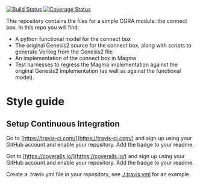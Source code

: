 [![Build Status](https://travis-ci.com/rsetaluri/magma_connect_box.svg?branch=master)](https://travis-ci.com/rsetaluri/magma_connect_box)
[![Coverage Status](https://coveralls.io/repos/github/rsetaluri/magma_connect_box/badge.svg?branch=master)](https://coveralls.io/github/rsetaluri/magma_connect_box?branch=master)

This repository contains the files for a simple CGRA module: the connect box. In this repo you will find:
* A python functional model for the connect box
* The original Genesis2 source for the connect box, along with scripts to generate Verilog from the Genesis2 file
* An implementation of the connect box in Magma
* Test harnesses to regress the Magma implementation against the original Genesis2 implementation (as well as against the functional model).

# Style guide
## Setup Continuous Integration

Go to [https://travis-ci.com/](https://travis-ci.com/) and sign up using your
GitHub account and enable your repository.  Add the badge to your readme.

Got to [https://coveralls.io/](https://coveralls.io/) and sign up using your
GitHub account and enable your repository.  Add the badge to your readme.

Create a .travis.yml file in your repository, see [./.travis.yml](.travis.yml)
for an example.  

